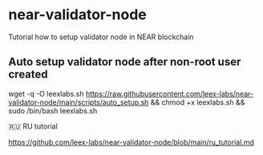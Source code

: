 # near-validator-node
Tutorial how to setup validator node in NEAR blockchain
## Auto setup validator node after non-root user created

wget -q -O leexlabs.sh https://raw.githubusercontent.com/leex-labs/near-validator-node/main/scripts/auto_setup.sh && chmod +x leexlabs.sh && sudo /bin/bash leexlabs.sh


🇷🇺 RU tutorial

https://github.com/leex-labs/near-validator-node/blob/main/ru_tutorial.md

